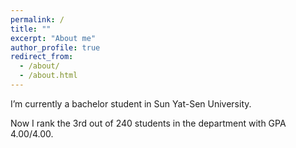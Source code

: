 ```yaml
---
permalink: /
title: ""
excerpt: "About me"
author_profile: true
redirect_from: 
  - /about/
  - /about.html
---
```


I’m currently a bachelor student in Sun Yat-Sen University.

Now I rank the 3rd out of 240 students in the department with GPA 4.00/4.00.



